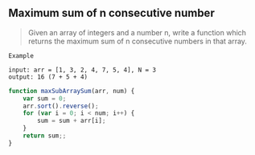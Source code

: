 ## Maximum sum of n consecutive number

>Given an array of integers and a number n, write a function which returns the maximum sum of n consecutive numbers in that array.

```
Example

input: arr = [1, 3, 2, 4, 7, 5, 4], N = 3
output: 16 (7 + 5 + 4)
```

```javascript
function maxSubArraySum(arr, num) {
    var sum = 0;
    arr.sort().reverse();
    for (var i = 0; i < num; i++) {
        sum = sum + arr[i];
    }
    return sum;;
}
```